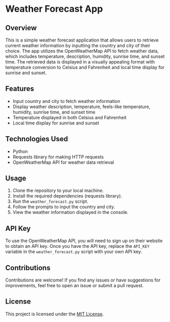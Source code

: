 # Weather Forecast App

## Overview
This is a simple weather forecast application that allows users to retrieve current weather information by inputting the country and city of their choice. The app utilizes the OpenWeatherMap API to fetch weather data, which includes temperature, description, humidity, sunrise time, and sunset time. The retrieved data is displayed in a visually appealing format with temperature conversion to Celsius and Fahrenheit and local time display for sunrise and sunset.

## Features
- Input country and city to fetch weather information
- Display weather description, temperature, feels-like temperature, humidity, sunrise time, and sunset time
- Temperature displayed in both Celsius and Fahrenheit
- Local time display for sunrise and sunset

## Technologies Used
- Python
- Requests library for making HTTP requests
- OpenWeatherMap API for weather data retrieval

## Usage
1. Clone the repository to your local machine.
2. Install the required dependencies (requests library).
3. Run the `weather_forecast.py` script.
4. Follow the prompts to input the country and city.
5. View the weather information displayed in the console.

## API Key
To use the OpenWeatherMap API, you will need to sign up on their website to obtain an API key. Once you have the API key, replace the `API_KEY` variable in the `weather_forecast.py` script with your own API key.

## Contributions
Contributions are welcome! If you find any issues or have suggestions for improvements, feel free to open an issue or submit a pull request.

## License
This project is licensed under the [MIT License](LICENSE).

